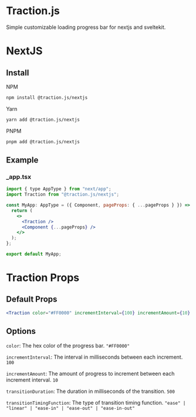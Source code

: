 # Traction.js

Simple customizable loading progress bar for nextjs and sveltekit.

# NextJS

## Install

NPM

```bash
npm install @traction.js/nextjs
```

Yarn

```bash
yarn add @traction.js/nextjs
```

PNPM

```bash
pnpm add @traction.js/nextjs
```

## Example

### \_app.tsx

```jsx
import { type AppType } from "next/app";
import Traction from "@traction.js/nextjs";

const MyApp: AppType = ({ Component, pageProps: { ...pageProps } }) => {
  return (
    <>
      <Traction />
      <Component {...pageProps} />
    </>
  );
};

export default MyApp;
```

# Traction Props

## Default Props

```jsx
<Traction color="#FF0000" incrementInterval={100} incrementAmount={10} transitionDuration={500} transitionTimingFunction="ease" />
```

## Options

`color`: The hex color of the progress bar. `"#FF0000"`

`incrementInterval`: The interval in milliseconds between each increment. `100`

`incrementAmount`: The amount of progress to increment between each increment interval. `10`

`transitionDuration`: The duration in milliseconds of the transition. `500`

`transitionTimingFunction`: The type of transition timing function. `"ease" | "linear" | "ease-in" | "ease-out" | "ease-in-out"`
